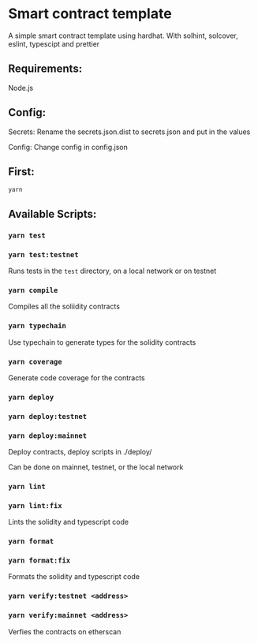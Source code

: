 # Smart contract template

A simple smart contract template using hardhat. With solhint, solcover, eslint, typescipt and prettier

## Requirements:

Node.js

## Config:

Secrets: Rename the secrets.json.dist to secrets.json and put in the values

Config: Change config in config.json

## First:

    yarn

## Available Scripts:

### `yarn test`

### `yarn test:testnet`

Runs tests in the `test` directory, on a local network or on testnet

### `yarn compile`

Compiles all the soliidity contracts

### `yarn typechain`

Use typechain to generate types for the solidity contracts

### `yarn coverage`

Generate code coverage for the contracts

### `yarn deploy`

### `yarn deploy:testnet`

### `yarn deploy:mainnet`

Deploy contracts, deploy scripts in ./deploy/

Can be done on mainnet, testnet, or the local network

### `yarn lint`

### `yarn lint:fix`

Lints the solidity and typescript code

### `yarn format`

### `yarn format:fix`

Formats the solidity and typescript code

### `yarn verify:testnet <address>`

### `yarn verify:mainnet <address>`

Verfies the contracts on etherscan
